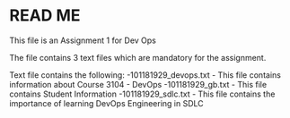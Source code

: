 # READ ME

This file is an Assignment 1 for Dev Ops

The file contains 3 text files which are mandatory for the assignment.

Text file contains the following:
    -101181929_devops.txt - This file contains information about Course 3104 - DevOps
    -101181929_gb.txt - This file contains Student Information
    -101181929_sdlc.txt - This file contains the importance of learning DevOps Engineering in SDLC